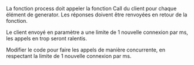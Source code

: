 La fonction process doit appeler la fonction Call du client pour chaque élément de generator.
Les réponses doivent être renvoyées en retour de la fonction.

Le client envoyé en paramètre a une limite de 1 nouvelle connexion par ms, les appels en trop seront ralentis.

Modifier le code pour faire les appels de manière concurrente, en respectant la limite de 1 nouvelle connexion par ms.
